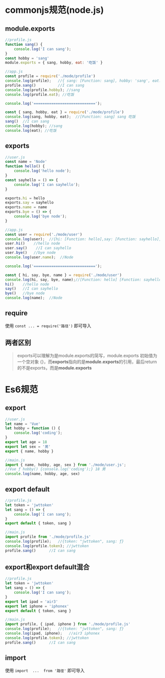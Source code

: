 # commonjs规范(node.js)

## module.exports

```js
//profile.js
function sang() {
    console.log('I can sang');
}
const hobby = 'sang'
module.exports = { sang, hobby, eat: '吃饭' }
```

```js
//app.js
const profile = require('./mode/profile')
console.log(profile);   //{ sang: [Function: sang], hobby: 'sang', eat: '吃饭' }
profile.sang()          //I can sang
console.log(profile.hobby); //sang
console.log(profile.eat); //吃饭

console.log('============================');

const { sang, hobby, eat } = require('./mode/profile')
console.log(sang, hobby, eat);  //[Function: sang] sang 吃饭
sang()  //I can sang
console.log(hobby); //sang
console.log(eat); //吃饭
```



## exports

```js
//user.js
const name = 'Node'
function hello() {
    console.log('hello node');
}
const sayhello = () => {
    console.log('I can sayhello');
}

exports.hi = hello
exports.say = sayhello
exports.name = name
exports.bye = () => {
    console.log('bye node');
}
```



```js
//app.js
const user = require('./mode/user')
console.log(user);  //{hi: [Function: hello],say: [Function: sayhello],name: 'Node',bye: [Function]}
user.hi()    //hello node
user.say()    //I can sayhello
user.bye()   //bye node
console.log(user.name);  //Node

console.log('============================');

const { hi, say, bye, name } = require('./mode/user')
console.log(hi, say, bye, name);//[Function: hello] [Function: sayhello] [Function] Node
hi()    //hello node
say()   //I can sayhello
bye()   //bye node
console.log(name);  //Node
```

## require

使用 `const ... = require('路径')` 即可导入

## 两者区别

> exports可以理解为是module.exports的简写，module.exports 初始值为一个空对象 {}，而**exports**指向的是**module.exports**的引用，最后return的不是exports，而是**module.exports**



# Es6规范

## export

```js
//user.js
let name = 'Vue'
let hobby = function () {
    console.log('coding');
}
export let age = 18
export let sex = '男'
export { name, hobby }
```

```js
//main.js
import { name, hobby, age, sex } from './mode/user.js';
//Vue ƒ hobby() {console.log('coding');} 18 男
console.log(name, hobby, age, sex)
```

## export default

```js
//profile.js
let token = 'jwttoken'
let sang = () => {
    console.log('I can sang');
}
export default { token, sang }
```

```js
//main.js
import profile from './mode/profile.js'
console.log(profile);   //{token: "jwttoken", sang: ƒ}
console.log(profile.token); //jwttoken
profile.sang()      //I can sang
```

## export和export default混合

```js
//profile.js
let token = 'jwttoken'
let sang = () => {
    console.log('I can sang');
}
export let ipad = 'air3'
export let iphone = 'iphonex'
export default { token, sang }
```

```js
//main.js
import profile, { ipad, iphone } from './mode/profile.js'
console.log(profile);   //{token: "jwttoken", sang: ƒ}
console.log(ipad, iphone);   //air3 iphonex
console.log(profile.token); //jwttoken
profile.sang()      //I can sang
```



## import

使用 `import  ...  from '路径'` 即可导入